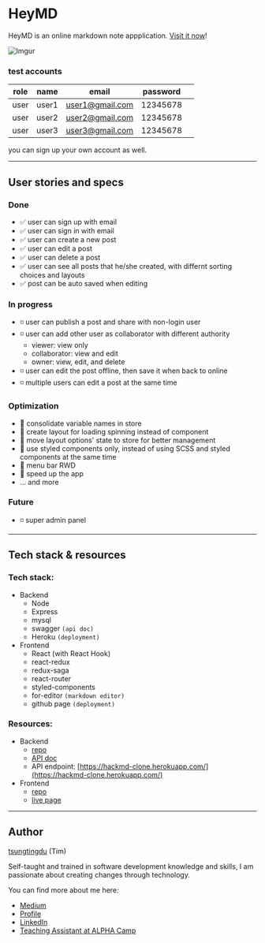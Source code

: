 # HeyMD

HeyMD is an online markdown note appplication. [Visit it now](https://tsungtingdu.github.io/heymd)!

![Imgur](https://i.imgur.com/CEe3JcG.png)

### test accounts
| role  | name  | email  |  password  |   |
|---|---|---|---|---|
| user | user1 | user1@gmail.com | 12345678 |
| user | user2 | user2@gmail.com | 12345678 |
| user | user3 | user3@gmail.com | 12345678 |


you can sign up your own account as well.

***
## User stories and specs

### Done
* ✅ user can sign up with email
* ✅ user can sign in with email
* ✅ user can create a new post
* ✅ user can edit a post
* ✅ user can delete a post
* ✅ user can see all posts that he/she created, with differnt sorting choices and layouts
* ✅ post can be auto saved when editing

### In progress
* ◽️ user can publish a post and share with non-login user
* ◽️ user can add other user as collaborator with different authority
  * viewer: view only
  * collaborator: view and edit
  * owner: view, edit, and delete
* ◽️ user can edit the post offline, then save it when back to online
* ◽️ multiple users can edit a post at the same time

### Optimization
* 🔸 consolidate variable names in store
* 🔸 create layout for loading spinning instead of component
* 🔸 move layout options' state to store for better management
* 🔸 use styled components only, instead of using SCSS and styled components at the same time
* 🔸 menu bar RWD
* 🔸 speed up the app
* ... and more  

### Future
* ◽️ super admin panel

***

## Tech stack & resources
### Tech stack:
* Backend
  * Node
  * Express
  * mysql
  * swagger `(api doc)`
  * Heroku `(deployment)`
* Frontend
  * React (with React Hook)
  * react-redux
  * redux-saga
  * react-router
  * styled-components
  * for-editor `(markdown editor)`
  * github page `(deployment)`
### Resources:
* Backend
  * [repo](https://github.com/tsungtingdu/hackmd_clone_api_server)
  * [API doc](https://hackmd-clone.herokuapp.com/api-doc/#/)
  * API endpoint: [https://hackmd-clone.herokuapp.com/](https://hackmd-clone.herokuapp.com/)
* Frontend
  * [repo](https://github.com/tsungtingdu/heymd)
  * [live page](https://tsungtingdu.github.io/heymd)

***

## Author
[tsungtingdu](https://github.com/tsungtingdu) (Tim)

Self-taught and trained in software development knowledge and skills, I am passionate about creating changes through technology.

You can find more about me here:
* [Medium](https://medium.com/tds-note)
* [Profile](https://tsungtingdu.github.io/profile)
* [LinkedIn](https://www.linkedin.com/in/tsung-ting-tu/)
* [Teaching Assistant at ALPHA Camp](https://lighthouse.alphacamp.co/users/3247/ta_profile)
